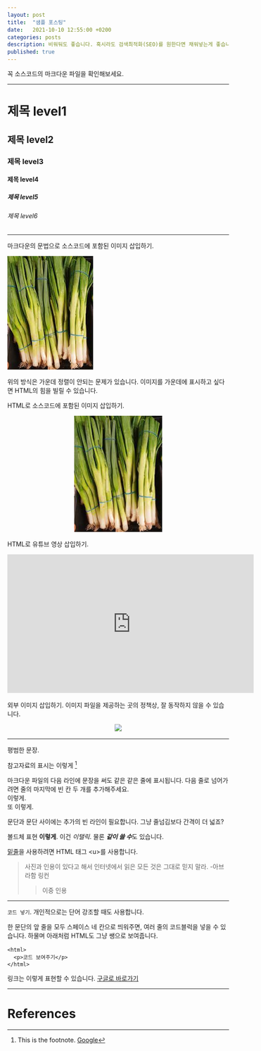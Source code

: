 ```yaml
---
layout: post
title:  "샘플 포스팅"
date:   2021-10-10 12:55:00 +0200
categories: posts
description: 비워둬도 좋습니다. 혹시라도 검색최적화(SEO)를 원한다면 채워넣는게 좋습니다.
published: true
---
```


꼭 소스코드의 마크다운 파일을 확인해보세요.

---

# 제목 level1
## 제목 level2
### 제목 level3
#### 제목 level4
##### 제목 level5
###### 제목 level6

---

마크다운의 문법으로 소스코드에 포함된 이미지 삽입하기.

![파](/asset/images/pa.jpg)

위의 방식은 가운데 정렬이 안되는 문제가 있습니다. 이미지를 가운데에 표시하고 싶다면 HTML의 힘을 빌릴 수 있습니다.

HTML로 소스코드에 포함된 이미지 삽입하기.
<p align="center">
  <img src="/asset/images/pa.jpg" width="200px" />
</p>

HTML로 유튜브 영상 삽입하기.
<iframe width="560" height="315" src="https://www.youtube.com/embed/q_8wpvZmRhQ" title="YouTube video player" frameborder="0" allow="accelerometer; autoplay; clipboard-write; encrypted-media; gyroscope; picture-in-picture" allowfullscreen></iframe>

외부 이미지 삽입하기. 이미지 파일을 제공하는 곳의 정책상, 잘 동작하지 않을 수 있습니다.
<p align="center">
 <img src="https://upload.wikimedia.org/wikipedia/commons/a/ab/Abraham_Lincoln_O-77_matte_collodion_print.jpg" width="100px" >
</p>

---

평범한 문장.

참고자료의 표시는 이렇게 [^1]

마크다운 파일의 다음 라인에 문장을 써도 같은 같은 줄에 표시됩니다. 다음 줄로 넘어가려면 줄의 마지막에 빈 칸 두 개를 추가해주세요.  
이렇게.  
또 이렇게.

문단과 문단 사이에는 추가의 빈 라인이 필요합니다. 그냥 줄넘김보다 간격이 더 넓죠?

볼드체 표현 **이렇게**.	이건 *이탤릭*. 물론 ***같이 쓸 수***도 있습니다.

<u>밑줄</u>을 사용하려면 HTML 태그 \<u\>를 사용합니다.


> 사진과 인용이 있다고 해서 인터넷에서 읽은 모든 것은 그대로 믿지 말라. -아브라함 링컨
>> 이중 인용

---

`코드 넣기`. 개인적으로는 단어 강조할 때도 사용합니다.

한 문단의 앞 줄을 모두 스페이스 네 칸으로 띄워주면, 여러 줄의 코드블럭을 넣을 수 있습니다. 하물며 아래처럼 HTML도 그냥 쌩으로 보여줍니다.

    <html>
      <p>코드 보여주기</p>
    </html>

링크는 이렇게 표현할 수 있습니다. [구글로 바로가기](https://www.google.com/)

---

# References

[^1]: This is the footnote. [Google](https://www.google.com/)